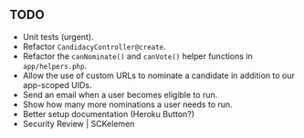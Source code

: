 ## TODO
* Unit tests (urgent).
* Refactor `CandidacyController@create`.
* Refactor the `canNominate()` and `canVote()` helper functions in `app/helpers.php`.
* Allow the use of custom URLs to nominate a candidate in addition to our app-scoped UIDs.
* Send an email when a user becomes eligible to run.
* Show how many more nominations a user needs to run.
* Better setup documentation (Heroku Button?)  
* Security Review | SCKelemen
